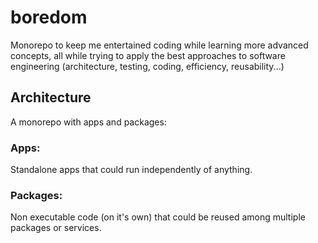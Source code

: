 # boredom

Monorepo to keep me entertained coding while learning more advanced concepts, all while trying to apply the best approaches to software engineering (architecture, testing, coding, efficiency, reusability...)

## Architecture

A monorepo with apps and packages:

### Apps:

Standalone apps that could run independently of anything.

### Packages:

Non executable code (on it's own) that could be reused among multiple packages or services.
